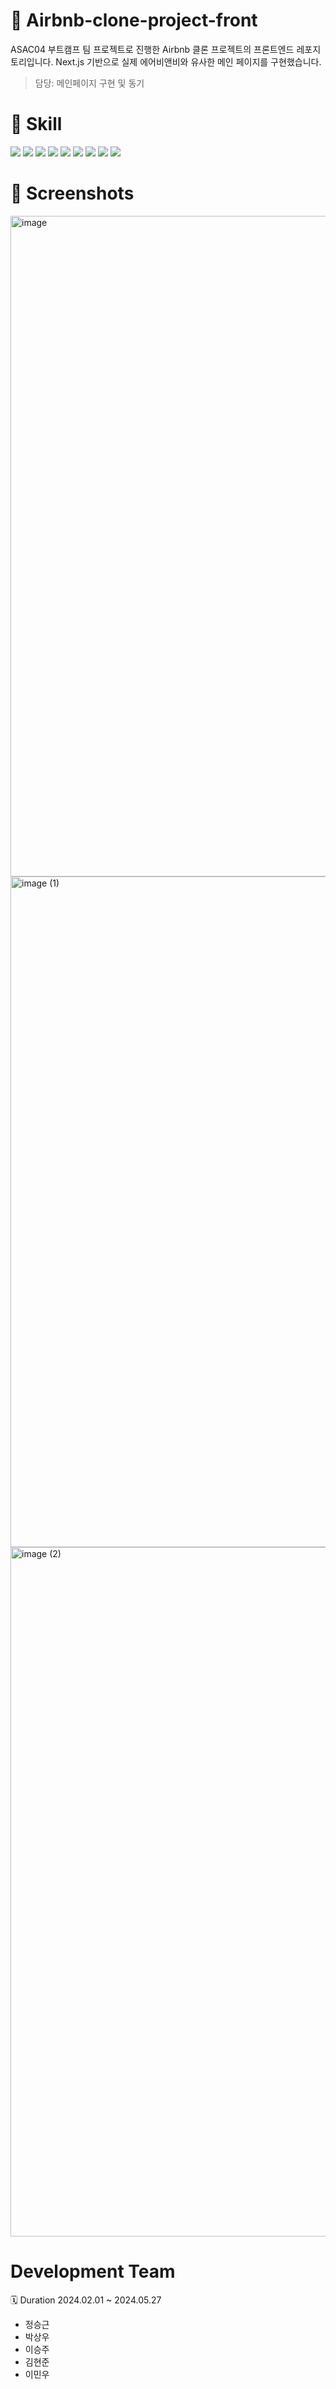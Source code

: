 # 🏡 Airbnb-clone-project-front
ASAC04 부트캠프 팀 프로젝트로 진행한 Airbnb 클론 프로젝트의 프론트엔드 레포지토리입니다.
Next.js 기반으로 실제 에어비앤비와 유사한 메인 페이지를 구현했습니다.

> 담당: 메인페이지 구현 및 동기

# 🔧 Skill
<div>
  <img src="https://img.shields.io/badge/Next.js-000000?style=for-the-badge&logo=Next.js&logoColor=white"> 
   <img src="https://img.shields.io/badge/React-61DAFB?style=for-the-badge&logo=React&logoColor=white"> 
  <img src="https://img.shields.io/badge/Javascript-F7DF1E?style=for-the-badge&logo=Javascript&logoColor=white"> 
  <img src="https://img.shields.io/badge/HTML5-E34F26?style=for-the-badge&logo=HTML5&logoColor=white"> 
  <img src="https://img.shields.io/badge/Materialdesign-6750A4?style=for-the-badge&logo=Materialdesign&logoColor=white"> 
  <img src="https://img.shields.io/badge/Typescript-3178C6?style=for-the-badge&logo=Typescript&logoColor=white">
  <img src="https://img.shields.io/badge/Prettier-F7B93E?style=for-the-badge&logo=Prettier&logoColor=white"> 
  <img src="https://img.shields.io/badge/Git-F05032?style=for-the-badge&logo=Git&logoColor=white"> 
   <img src="https://img.shields.io/badge/GitHub-181717?style=for-the-badge&logo=GitHub&logoColor=white"> 
</div>


# 📸 Screenshots

<img width="1706" height="1057" alt="image" src="https://github.com/user-attachments/assets/3f4b784c-9000-4f89-aefe-4bfc47903beb" />
<img width="1710" height="1073" alt="image (1)" src="https://github.com/user-attachments/assets/a41ca1f0-61a0-4614-914d-4d4b76454fbc" />
<img width="1709" height="1103" alt="image (2)" src="https://github.com/user-attachments/assets/75b54e66-6a9e-4dce-ab0c-444d17a6390b" />



# Development Team
🗓️ Duration 2024.02.01 ~ 2024.05.27
- 정승근
- 박상우
- 이승주
- 김현준
- 이민우
